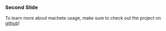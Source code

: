 ### Second Slide

To learn more about machete usage, make sure to check out the project on [github](https://github.com/jenius/machete)!
